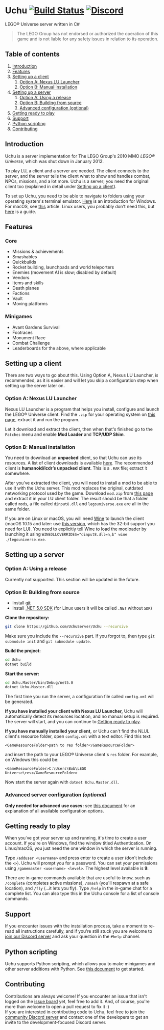 # Uchu [![Build Status](https://img.shields.io/endpoint.svg?url=https%3A%2F%2Factions-badge.atrox.dev%2FUchuServer%2FUchu%2Fbadge%3Fref%3Ddev&style=flat&label=build&logo=github )](https://actions-badge.atrox.dev/UchuServer/Uchu/goto?ref=dev) [![Discord](https://img.shields.io/discord/762298384979329114?label=discord&logo=discord&logoColor=white)](https://discord.gg/mrhBXVVNBD)

LEGO® Universe server written in C#

> The LEGO Group has not endorsed or authorized the operation of this game and is not liable for any safety issues in relation to its operation.

## Table of contents
1. [Introduction](#introduction)
2. [Features](#features)
3. [Setting up a client](#setting-up-a-client)
   1. [Option A: Nexus LU Launcher](#option-a-nexus-lu-launcher)
   2. [Option B: Manual installation](#option-b-manual-installation)
4. [Setting up a server](#setting-up-a-server)
   1. [Option A: Using a release](#option-a-using-a-release)
   2. [Option B: Building from source](#option-b-building-from-source)
   3. [Advanced configuration (optional)](#advanced-server-configuration-optional)
5. [Getting ready to play](#getting-ready-to-play)
6. [Support](#support)
7. [Python scripting](#python-scripting)
8. [Contributing](#contributing)

## Introduction
Uchu is a server implementation for The LEGO Group's 2010 MMO _LEGO® Universe_, which was shut down in January 2012.

To play LU, a client and a server are needed. The client connects to the server, and the server tells the client what to show and handles combat, NPCs, missions, and a lot more. Uchu is a server; you need the original client too (explained in detail under [Setting up a client](#setting-up-a-client)).

To set up Uchu, you need to be able to navigate to folders using your operating system's terminal emulator. [Here](https://www.watchingthenet.com/how-to-navigate-through-folders-when-using-windows-command-prompt.html) is an introduction for Windows. For macOS, see [this](https://computers.tutsplus.com/tutorials/navigating-the-terminal-a-gentle-introduction--mac-3855) article. Linux users, you probably don't need this, but [here](https://www.redhat.com/sysadmin/navigating-filesystem-linux-terminal) is a guide.

## Features
### Core
- Missions & achievements
- Smashables
- Quickbuilds
- Rocket building, launchpads and world teleporters
- Enemies (movement AI is slow; disabled by default)
- Vendors
- Items and skills
- Death planes
- Factions
- Vault
- Moving platforms

### Minigames
- Avant Gardens Survival
- Footraces
- Monument Race
- Combat Challenge
- Leaderboards for the above, where applicable

## Setting up a client

There are two ways to go about this. Using Option A, Nexus LU Launcher, is recommended, as it is easier and will let you skip a configuration step when setting up the server later on.

### Option A: Nexus LU Launcher
Nexus LU Launcher is a program that helps you install, configure and launch the LEGO® Universe client.
Find the `.zip` for your operating system on [this page](https://github.com/TheNexusAvenger/Nexus-LU-Launcher/releases/latest), extract it and run the program.

Let it download and extract the client, then when that's finished go to the `Patches` menu and enable **Mod Loader** and **TCP/UDP Shim**.

### Option B: Manual installation
You need to download an **unpacked** client, so that Uchu can use its resources. A list of client downloads is available [here](https://docs.google.com/document/d/1XmHXWuUQqzUIOcv6SVVjaNBm4bFg9lnW4Pk1pllimEg/view). The recommended client is **humanoid/lcdr’s unpacked client**. This is a `.RAR` file; extract it somewhere.

After you've extracted the client, you will need to install a mod to be able to use it with the Uchu server. This mod replaces the original, outdated networking protocol used by the game. Download `mod.zip` from [this page](https://github.com/lcdr/raknet_shim_dll/releases) and extract it in your LU client folder. The result should be that a folder called `mods`, a file called `dinput8.dll` and `legouniverse.exe` are all in the same folder.

If you are on Linux or macOS, you will need [Wine](https://winehq.org) to launch the client (macOS 10.15 and later: use [this version](https://github.com/Gcenx/homebrew-wine), which has the 32-bit support you need for LU). You need to explicitly tell Wine to load the modloader by launching it using `WINEDLLOVERRIDES="dinput8.dll=n,b" wine ./legouniverse.exe`.

## Setting up a server

### Option A: Using a release
Currently not supported. This section will be updated in the future.

### Option B: Building from source
- Install [git](https://git-scm.com/downloads)
- Install [.NET 5.0 SDK](https://dotnet.microsoft.com/download) (for Linux users it will be called `.NET` without `SDK`)

**Clone the repository:**
```bash
git clone https://github.com/UchuServer/Uchu --recursive
```
Make sure you include the `--recursive` part. If you forgot to, then type `git submodule init` and `git submodule update`.

**Build the project:**
```bash
cd Uchu
dotnet build
```

**Start the server:**
```bash
cd Uchu.Master/bin/Debug/net5.0
dotnet Uchu.Master.dll
```

The first time you run the server, a configuration file called `config.xml` will be generated.

**If you have installed your client with Nexus LU Launcher,** Uchu will automatically detect its resources location, and no manual setup is required. The server will start, and you can continue to [Getting ready to play](#getting-ready-to-play).

**If you have manually installed your client,** or Uchu can't find the NLUL client's resource folder, open `config.xml` with a text editor. Find this text:
```
<GameResourceFolder>path to res folder</GameResourceFolder>
```
and insert the path to your LEGO® Universe client's `res` folder. For example, on Windows this could be:
```
<GameResourceFolder>C:\Users\Bob\LEGO Universe\res</GameResourceFolder>
```

Now start the server again with `dotnet Uchu.Master.dll`.

### Advanced server configuration _(optional)_
**Only needed for advanced use cases:** see [this document](Configuration.md) for an explanation of all available configuration options.

## Getting ready to play
When you've got your server up and running, it's time to create a user account. If you're on Windows, find the window titled Authentication. On Linux/macOS, you just need the one window in which the server is running.

Type `/adduser <username>` and press enter to create a user (don't include the `<>`). Uchu will prompt you for a password. You can set your permissions using `/gamemaster <username> <level>`. The highest level available is **9**.

There are in-game commands available that are useful to know, such as `/complete` (completes active missions), `/smash` (you'll respawn at a safe location), and `/fly` (...it lets you fly). Type `/help` in the in-game chat for a complete list. You can also type this in the Uchu console for a list of console commands.

## Support
If you encounter issues with the installation process, take a moment to re-read all instructions carefully, and if you're still stuck you are welcome to [join our Discord server](https://discord.gg/njjfQ4W6qv) and ask your question in the `#help` channel.

## Python scripting
Uchu supports Python scripting, which allows you to make minigames and other server additions with Python. See [this document](Uchu.Python/SCRIPTING.md) to get started.

## Contributing
Contributions are always welcome! If you encounter an issue that isn't logged on the [issue board](https://github.com/UchuServer/Uchu/issues) yet, feel free to add it. And, of course, you're more than welcome to open a pull request to fix it :)  
If you are interested in contributing code to Uchu, feel free to join the [community Discord server](https://discord.gg/njjfQ4W6qv) and contact one of the developers to get an invite to the development-focused Discord server.
